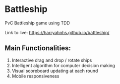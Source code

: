 # Battleship
PvC Battleship game using TDD

Link to live: https://harryahnhs.github.io/battleship/

## Main Functionalities: 
1. Interactive drag and drop / rotate ships
2. Intelligent algorithm for computer decision making
3. Visual scoreboard updating at each round
4. Mobile responsiveness

